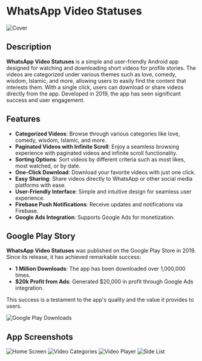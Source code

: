 # WhatsApp Video Statuses

![Cover](images/cover.jpg)

## Description
**WhatsApp Video Statuses** is a  simple and user-friendly Android app designed for watching and downloading short videos for profile stories. The videos are categorized under various themes such as love, comedy, wisdom, Islamic, and more, allowing users to easily find the content that interests them. With a single click, users can download or share videos directly from the app. Developed in 2019, the app has seen significant success and user engagement.

## Features
- **Categorized Videos**: Browse through various categories like love, comedy, wisdom, Islamic, and more.
- **Paginated Videos with Infinite Scroll**: Enjoy a seamless browsing experience with paginated videos and infinite scroll functionality.
- **Sorting Options**: Sort videos by different criteria such as most likes, most watched, or by date.
- **One-Click Download**: Download your favorite videos with just one click.
- **Easy Sharing**: Share videos directly to WhatsApp or other social media platforms with ease.
- **User-Friendly Interface**: Simple and intuitive design for seamless user experience.
- **Firebase Push Notifications**: Receive updates and notifications via Firebase.
- **Google Ads Integration**: Supports Google Ads for monetization.

## Google Play Story
**WhatsApp Video Statuses** was published on the Google Play Store in 2019. Since its release, it has achieved remarkable success:
- **1 Million Downloads**: The app has been downloaded over 1,000,000 times.
- **$20k  Profit from Ads**: Generated $20,000 in profit through Google Ads integration.

This success is a testament to the app's quality and the value it provides to users.

![Google Play Downloads](images/downloads.png)


## App Screenshots

![Home Screen](images/screenshot-6.png)
![Video Categories](images/screenshot-5.png)
![Video Player](images/screenshot-9.png)
![Side List](images/screenshot-10.png)
